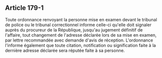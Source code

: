 Article 179-1
----
Toute ordonnance renvoyant la personne mise en examen devant le tribunal de
police ou le tribunal correctionnel informe celle-ci qu'elle doit signaler
auprès du procureur de la République, jusqu'au jugement définitif de l'affaire,
tout changement de l'adresse déclarée lors de sa mise en examen, par lettre
recommandée avec demande d'avis de réception. L'ordonnance l'informe également
que toute citation, notification ou signification faite à la dernière adresse
déclarée sera réputée faite à sa personne.
